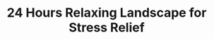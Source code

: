 ---
layout: projectPageNew
title: 24 Hours Relaxing Landscape for Stress Relief
year: 2020
medium: three channel video
paragraphs:
 - text: |
    Three-channel video “24 Hours Relaxing Landscape For Stress Relief” is a meditation inside of the computer desktop. Landscape imagery is a common choice for default wallpapers on most operating systems, creating the illusion of the desktop as a place where one feels at ease and in touch with nature. During the COVID-19 quarantine, this was the only way of accessing nature for many of us living in cities. <br/><br/>
 - text: |
    The piece imagines a distant future where the desktop landscapes are allowed to slowly develop into their own ecosystems, transcending their condition as simple transient spaces in a user’s daily computer usage. Combining elements of nature, human presence, labor and computer iconography, these ecosystems are meant to be lived with, as living paintings. The videos involve elements of rotation running on a 24 hour loop, as a way of bridging the gap between online and offline time.<br/><br/>
 - text: |
     Note: The current videos show 5 minute previews of the 24 hour long videos. The rotation is sped-up in the previews, it is meant to unfold over the course of an entire day.
   small: true

images:
 - url: https://player.vimeo.com/video/458010142
   vimeo: true
 - url: https://player.vimeo.com/video/458015700
   vimeo: true
 - url: https://player.vimeo.com/video/458016036
   vimeo: true
---